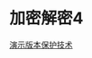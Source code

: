 # 加密解密4

[演示版本保护技术](%E5%8A%A0%E5%AF%86%E8%A7%A3%E5%AF%864%208413403888a5490e951b40b3fa0aae87/%E6%BC%94%E7%A4%BA%E7%89%88%E6%9C%AC%E4%BF%9D%E6%8A%A4%E6%8A%80%E6%9C%AF%2000fbd6163e424a86bfcbb10bfd26a3fd.md)